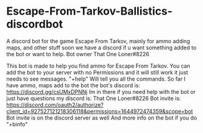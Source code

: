 # Escape-From-Tarkov-Ballistics-discordbot
A discord bot for the game Escape From Tarkov, mainly for ammo adding maps, and other stuff soon we have a discord if u want something added to the bot or want to help. Bot owner That One Loner#8226

This bot is made to help you find ammo for Escape From Tarkov.
You can add the bot to your server with no Permissions and it will still work it just needs to see messages. "+help" Will tell you all the commands.
So far I have ammo, maps add to the bot the bot's discord is: https://discord.gg/csUMxDPNNj
Im in there if you need help with the bot or just have questions my discord is: That One Loner#8226
Bot invite is: https://discord.com/oauth2/authorize?client_id=927527121218306118&permissions=1644972474359&scope=bot
Bot invite is on the discord server as well
And more info on the bot if you do "+binfo"
